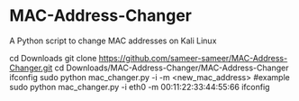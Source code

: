 # MAC-Address-Changer
A Python script to change MAC addresses on Kali Linux


cd Downloads
git clone https://github.com/sameer-sameer/MAC-Address-Changer.git
cd Downloads/MAC-Address-Changer/MAC-Address-Changer
ifconfig <check your interface and ether >
sudo python mac_changer.py -i <interface> -m <new_mac_address>
#example sudo python mac_changer.py -i eth0 -m 00:11:22:33:44:55:66
ifconfig <check your mac address is changed>
